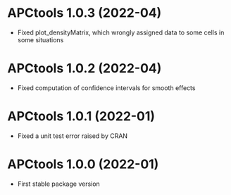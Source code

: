 # APCtools 1.0.3 (2022-04)

- Fixed plot_densityMatrix, which wrongly assigned data to some cells in some situations


# APCtools 1.0.2 (2022-04)

- Fixed computation of confidence intervals for smooth effects 


# APCtools 1.0.1 (2022-01)

- Fixed a unit test error raised by CRAN


# APCtools 1.0.0 (2022-01)

- First stable package version